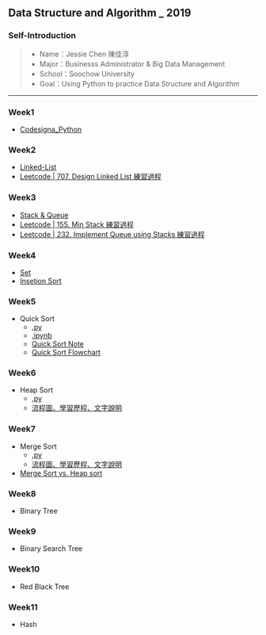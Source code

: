 ## Data Structure and Algorithm _ 2019

### Self-Introduction
>* Name：Jessie Chen 陳佳淳
>* Major：Businesss Administrator & Big Data Management
>* School：Soochow University
>* Goal：Using Python to practice Data Structure and Algorithm
----------------------------------------------------

### Week1
* [Codesigna_Python](https://github.com/chenjanice/Data-Structure_2019/blob/master/week1/codesignal%201-10.md#codesignal-python)

### Week2
* [Linked-List](week2/Linked-List_Note.md)
* [Leetcode | 707. Design Linked List 練習過程](https://github.com/chenjanice/Data-Structure_2019/blob/master/week2/Design_Linked_List.ipynb)

### Week3
 * [Stack & Queue ](https://github.com/chenjanice/Data-Structure_2019/blob/master/week3/Stack%20%26%20Queue.md)
 * [Leetcode | 155. Min Stack 練習過程](https://github.com/chenjanice/Data-Structure_2019/blob/master/week3/Min%20Stack.ipynb) 
 * [Leetcode | 232. Implement Queue using Stacks 練習過程](https://github.com/chenjanice/Data-Structure_2019/blob/master/week3/Queue.ipynb)

### Week4
 * [Set]()
 * [Insetion Sort]()

### Week5
  * Quick Sort
    *  [.py](https://github.com/chenjanice/Data-Structure_2019/blob/master/week5/quicksort.py)
    *  [.ipynb](https://nbviewer.jupyter.org/github/chenjanice/Data-Structure_2019/blob/master/week5/quicksort.ipynb)   
    * [Quick Sort Note](https://github.com/chenjanice/Data-Structure_2019/blob/master/week5/quicksort.md)
    * [Quick Sort Flowchart](week5/quicksort_flowchart.jpg)

### Week6
  * Heap Sort
    * [.py](HW2/heap_sort_05153208.py)
    * [流程圖、學習歷程、文字說明](HW2/HeapSort_流程圖、學習歷程_05153208.ipynb)
    
### Week7
  * Merge Sort
    * [.py](HW2/merge_sort_05153208.py)
    * [流程圖、學習歷程、文字說明](HW2/MergeSort_流程圖、學習歷程_05153208.ipynb)
  * [Merge Sort vs. Heap sort](HW2/heapsort_vs_mergesort.md)
  
### Week8
  * Binary Tree
  
### Week9
  * Binary Search Tree
  
### Week10
  * Red Black Tree
  
### Week11
  * Hash
  
